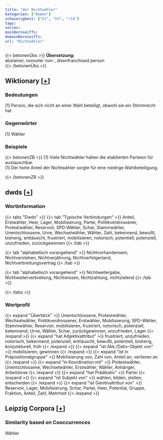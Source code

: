 ```yaml
---
title: "der Nichtwähler"
kategorien: ["Nomen"]
schwierigkeit: ["k1", "h3", "r14"]
tags:
series:
mainDornseiffs:
domainDornseiffs:
url: "Nichtwähler"
---
```


{{< betonenÜbs >}}
**Übersetzung:**  
abstainer, nonvoter non-, disenfranchised person  
{{< /betonenÜbs >}}

## Wiktionary [[+](https://de.wiktionary.org/wiki/Nichtwähler)]

### Bedeutungen
[1] Person, die sich nicht an einer Wahl beteiligt, obwohl sie ein Stimmrecht hat  

### Gegenwörter
[1] Wähler  

### Beispiele
{{< betonenZB >}}
[1] Viele Nichtwähler halten die etablierten Parteien für austauschbar.  
[1] Der hohe Anteil der Nichtwähler sorgte für eine niedrige Wahlbeteiligung.  

{{< /betonenZB >}}


## dwds [[+](https://www.dwds.de/wb/Nichtwähler)]

### Wortinformation
{{< tabs "Dwds" >}}
{{< tab "Typische Verbindungen" >}}
Anteil, Erstwähler, Heer, Lager, Mobilisierung, Partei, Politikverdrossener, Protestwähler, Reservoir, SPD-Wähler, Schar, Stammwähler, Unentschlossene, Urne, Wechselwähler, Wähler, Zahl, bekennend, bewußt, bisherig, enttäuscht, frustriert, mobilisieren, notorisch, potentiell, potenziell, unzufrieden, zurückgewinnen
{{< /tab >}}

{{< tab "alphabetisch vorangehend" >}}
Nichtvorhandensein, Nichtverstehen, Nichtverjährung, Nichtverfolgerland, Nichtverbreitungsvertrag
{{< /tab >}}

{{< tab "alphabetisch vorangehend" >}}
Nichtweitergabe, Nichtweiterverbreitung, Nichtwissen, Nichtzahlung, nichtzielend
{{< /tab >}}

{{< /tabs >}}

### Wortprofil
{{< expand "Überblick" >}} Unentschlossene, Protestwähler, Wechselwähler, Politikverdrossener, Erstwähler, Mobilisierung, SPD-Wähler, Stammwähler, Reservoir, mobilisieren, frustriert, notorisch, potenziell, bekennend, Urne, Wähler, Schar, zurückgewinnen, unzufrieden, Lager {{< /expand >}}
{{< expand "hat Adjektivattribut" >}} frustriert, unzufrieden, notorisch, bekennend, potenziell, enttäuscht, bewußt, potentiell, bisherig, konjunkturell, früh {{< /expand >}}
{{< expand "ist Akk./Dativ-Objekt von" >}} mobilisieren, gewinnen {{< /expand >}}
{{< expand "ist in Präpositionalgruppe" >}} Mobilisierung von, Zahl von, Anteil an, verlieren an {{< /expand >}}
{{< expand "in Koordination mit" >}} Protestwähler, Unentschlossene, Wechselwähler, Erstwähler, Wähler, Anhänger, Arbeitslose {{< /expand >}}
{{< expand "hat Prädikativ" >}} Partei {{< /expand >}}
{{< expand "ist Subjekt von" >}} wählen, bilden, stellen, entscheiden {{< /expand >}}
{{< expand "ist Genitivattribut von" >}} Reservoir, Lager, Mobilisierung, Schar, Partei, Heer, Potential, Gruppe, Fraktion, Anteil, Zahl, Mehrheit {{< /expand >}}

## Leipzig Corpora [[+](https://corpora.uni-leipzig.de/en/res?word=Nichtwähler&corpusId=deu_newscrawl-public_2018)]


### Similarity based on Cooccurrences
Wähler

